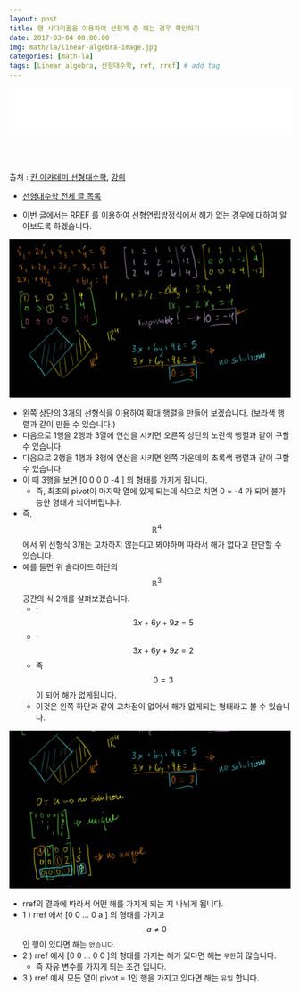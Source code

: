 ```yaml
---
layout: post
title: 행 사다리꼴을 이용하여 선형계 증 해는 경우 확인하기
date: 2017-03-04 00:00:00
img: math/la/linear-algebra-image.jpg
categories: [math-la] 
tags: [Linear algebra, 선형대수학, ref, rref] # add tag
---
```


<iframe src="//partners.coupang.com/cdn/redirect?url=customjs%2Faffiliate%2Fsearch-bar%2F0.0.3%2Flogo-01.html%3FtrackingCode%3DAF1042200" width="100%" height="85" frameborder="0" scrolling="no"></iframe>

<br><br>

출처 : [칸 아카데미 선형대수학](https://ko.khanacademy.org/math/linear-algebra/vectors-and-spaces), [강의](https://www.youtube.com/watch?v=JVDrlTdzxiI&t=5s&list=PL-AYo7WyW9XfDgdJrnYF-GFmD7pVGJ1Sc&index=30)


+ [선형대수학 전체 글 목록](https://gaussian37.github.io/math-la-Linear-Algebra-Table/)

+ 이번 글에서는 RREF 를 이용하여 선형연립방정식에서 해가 없는 경우에 대하여 알아보도록 하겠습니다.
 
<img src="../assets/img/math/la/rref3/1.png" alt="Drawing" style="width: 600px;"/>

+ 왼쪽 상단의 3개의 선형식을 이용하여 확대 행렬을 만들어 보겠습니다. (보라색 행렬과 같이 만들 수 있습니다.)
+ 다음으로 1행을 2행과 3열에 연산을 시키면 오른쪽 상단의 노란색 행렬과 같이 구할 수 있습니다.
+ 다음으로 2행을 1행과 3행에 연산을 시키면 왼쪽 가운데의 초록색 행렬과 같이 구할 수 있습니다.
+ 이 때 3행을 보면 \[0 0 0 0 -4 \] 의 형태를 가지게 됩니다.
    + 즉, 최초의 pivot이 마지막 열에 있게 되는데 식으로 치면 0 = -4 가 되어 불가능한 형태가 되어버립니다.
+ 즉, $$ \mathbb R^{4} $$ 에서 위 선형식 3개는 교차하지 않는다고 봐야하며 따라서 해가 없다고 판단할 수 있습니다.
+ 예를 들면 위 슬라이드 하단의 $$ \mathbb R^{3} $$ 공간의 식 2개를 살펴보겠습니다.
    + ·$$ 3x + 6y + 9z = 5 $$
    + ·$$ 3x + 6y + 9z = 2 $$
    + 즉 $$ 0 = 3 $$ 이 되어 해가 없게됩니다.
    + 이것은 왼쪽 하단과 같이 교차점이 없어서 해가 없게되는 형태라고 볼 수 있습니다. 

<img src="../assets/img/math/la/rref3/2.png" alt="Drawing" style="width: 600px;"/>

+ rref의 결과에 따라서 어떤 해를 가지게 되는 지 나뉘게 됩니다.
+ 1 ) rref 에서 \[0 0 ... 0 a \] 의 형태를 가지고 $$ a \neq 0 $$인 행이 있다면 해는 `없습니다`.
+ 2 ) rref 에서 \[0 0 ... 0 0 \]의 형태를 가지는 해가 있다면 해는 `무한`히 많습니다.
    + 즉 자유 변수를 가지게 되는 조건 입니다.  
+ 3 ) rref 에서 모든 열이 pivot = 1인 행을 가지고 있다면 해는 `유일` 합니다.
